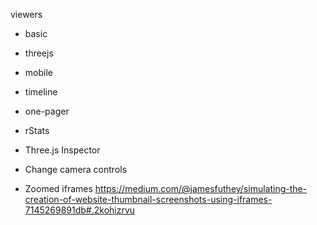 ﻿

viewers

* basic
* threejs
* mobile
* timeline
* one-pager

* rStats
* Three.js Inspector

* Change camera controls
* Zoomed iframes https://medium.com/@jamesfuthey/simulating-the-creation-of-website-thumbnail-screenshots-using-iframes-7145269891db#.2kohizrvu


